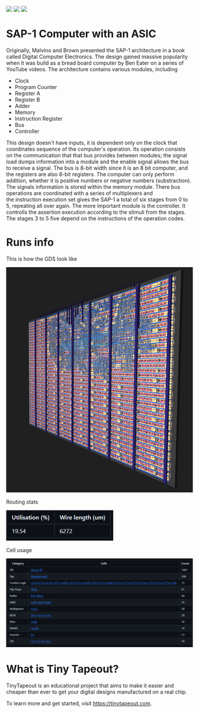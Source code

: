 ![](../../workflows/gds/badge.svg) ![](../../workflows/docs/badge.svg) ![](../../workflows/test/badge.svg)

# SAP-1 Computer with an ASIC

Originally, Malvino and Brown presented the SAP-1 architecture in a book called Digital Computer Electronics. 
The design gained massive popularity when it was build as a bread board computer by Ben Eater on a series of YouTube videos. 
The architecture contains various modules, including
- Clock 
- Program Counter
- Register A
- Register B
- Adder
- Memory
- Instruction Register
- Bus
- Controller

This design doesn't have inputs, it is dependent only on the clock that coordinates sequence of the computer's operation. 
Its operation consists on the communication that that bus provides between modules; the signal load dumps information into a module
and the enable signal allows the bus to receive a signal. The bus is 8-bit width since it is an 8 bit computer, and the registers
are also 8-bit registers. 
The computer can only perform addition, whether it is positive numbers or negative numbers (substraction). 
The signals information is stored within the memory module. There bus operations are coordinated with a series of multiplexers and      
the instruction execution set gives the SAP-1 a total of six stages from 0 to 5, repeating all over again. 
The more important module      is the controller. It controlls the assertion execution according to the stimuli from the stages.
The stages 3 to 5 five depend on the instructions of the operation codes. 

# Runs info

This is how the GDS look like 

![Generated 3D GDS](gds.png)

Routing stats

![Routing statistics](routing_stats.png)

Cell usage 

![Cell Usage by Category](cell_usage.png)

# What is Tiny Tapeout?

TinyTapeout is an educational project that aims to make it easier and cheaper than ever to get your digital designs manufactured on a real chip.

To learn more and get started, visit https://tinytapeout.com.


